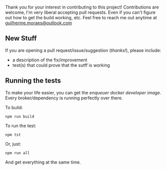 Thank you for your interest in contributing to this project!
Contributions are welcome, I'm very liberal accepting pull requests.
Even if you can't figure out how to get the build working, etc.
Feel free to reach me out anytime at guilherme.moraes@outlook.com

## New Stuff

If you are opening a pull request/issue/suggestion (*thanks!*), please include:

- a description of the fix/improvement
- test(s) that could prove that the sutff is working

## Running the tests

To make your life easier, you can get the _enqueuer docker developer image_.
Every broker/dependency is running perfectly over there.

To build:

  ```npm run build```

To run the test:
  
   ```npm tst```

Or, just:
  
  ```npm run all```

And get everything at the same time.
